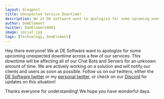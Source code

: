 ```yaml
---
layout: blogpost
title: Unexpected Service Downtime!
description: We at DE Software want to apologize for some upcoming unexpected downtime across a few of our services.
author: DomElement
twitter: DomElement0001
image: social.jpg
tags: [Technology, DomElement]
---
```

Hey there everyone! We at DE Software want to apologize for some upcoming unexpected downtime across a few of our services. This downtime will be affecting all of our Chat Bots and Servers for an unknown amount of time. We are actively working on a solution and will notify our clients and users as soon as possible. Follow us on our twitters, either the [DE Software twitter](https://twitter.com/WeAreDESoftware) or my [personal twitter](https://twitter.com/DomElement0001), or check on our [Discord](https://discord.gg/RPRPeCe) for updates on this situation!

Thanks everyone for understanding! We hope you have wonderful days.
